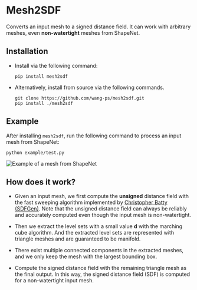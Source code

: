 # Mesh2SDF

Converts an input mesh to a signed distance field. It can work with arbitrary
meshes, even **non-watertight** meshes from ShapeNet.


## Installation

- Install via the following command:
    ``` shell
    pip install mesh2sdf
    ```

- Alternatively, install from source via the following commands.
    ``` shell
    git clone https://github.com/wang-ps/mesh2sdf.git
    pip install ./mesh2sdf
    ```

## Example

After installing `mesh2sdf`, run the following command to process an input mesh
from ShapeNet:

```shell
python example/test.py
```

![Example of a mesh from ShapeNet](https://raw.githubusercontent.com/wang-ps/mesh2sdf/master/example/data/result.png)


## How does it work?

- Given an input mesh, we first compute the **unsigned** distance field with the
  fast sweeping algorithm implemented by
  [Christopher Batty (SDFGen)](https://github.com/christopherbatty/SDFGen).
  Note that the unsigned distance field can always be reliably and accurately
  computed even though the input mesh is non-watertight.

- Then we extract the level sets with a small value **d** with the marching cube
  algorithm. And the extracted level sets are represented with triangle meshes
  and are guaranteed to be manifold.

- There exist multiple connected components in the extracted meshes, and we only
  keep the mesh with the largest bounding box.

- Compute the signed distance field with the remaining triangle mesh as the
  final output. In this way, the signed distance field (SDF) is computed for a
  non-watertight input mesh.
